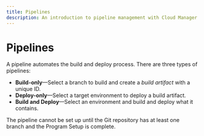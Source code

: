 ```yaml
---
title: Pipelines
description: An introduction to pipeline management with Cloud Manager UI for Commerce.
---
```

# Pipelines

A pipeline automates the build and deploy process. There are three types of pipelines:

-  **Build-only**—Select a branch to build and create a _build artifact_ with a unique ID.
-  **Deploy-only**—Select a target environment to deploy a build artifact.
-  **Build and Deploy**—Select an environment and build and deploy what it contains.

The pipeline cannot be set up until the Git repository has at least one branch and the Program Setup is complete.
